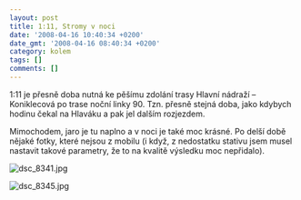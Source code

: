 ```yaml
---
layout: post
title: 1:11, Stromy v noci
date: '2008-04-16 10:40:34 +0200'
date_gmt: '2008-04-16 08:40:34 +0200'
category: kolem
tags: []
comments: []
---
```

<p>1:11 je přesně doba nutná ke pěšímu zdolání trasy Hlavní nádraží &ndash; Koniklecová po trase noční linky 90. Tzn. přesně stejná doba, jako kdybych hodinu čekal na Hlaváku a pak jel dalším rozjezdem.</p>
<p>Mimochodem, jaro je tu naplno a v noci je také moc krásné. Po delší době nějaké fotky, které nejsou z mobilu (i když, z nedostatku stativu jsem musel nastavit takové parametry, že to na kvalitě výsledku moc nepřidalo).</p>
<p><img src='%base_url%/assets/wp-uploads/2008/04/dsc_8341.jpg' alt='dsc_8341.jpg' /></p>
<p><img src='%base_url%/assets/wp-uploads/2008/04/dsc_8345.jpg' alt='dsc_8345.jpg' /></p>
